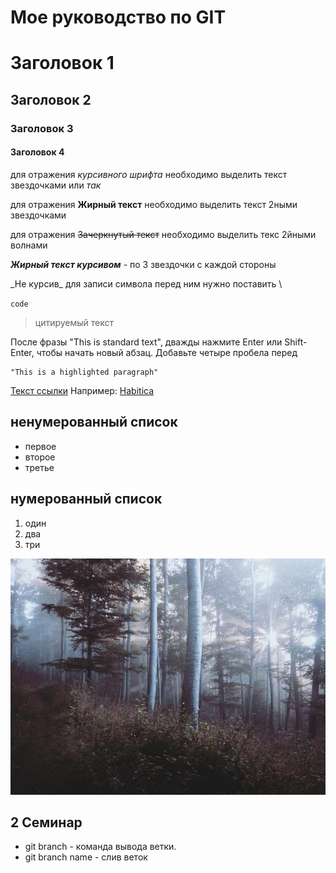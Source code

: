 # Мое руководство по GIT

# Заголовок 1
## Заголовок 2
### Заголовок 3
#### Заголовок 4

для отражения *курсивного* *шрифта* необходимо выделить текст звездочками
 или _так_ 

для отражения **Жирный текст** необходимо выделить текст 2ными звездочками

для отражения ~~Зачеркнутый текст~~ необходимо выделить текс 2йными волнами

***Жирный текст курсивом*** - по 3 звездочки с каждой стороны

\_Не курсив\_ для записи  символа перед ним нужно поставить \

`code`

> цитируемый текст

После фразы "This is standard text", дважды нажмите Enter или Shift-Enter, чтобы начать новый абзац. Добавьте четыре пробела перед

    "This is a highlighted paragraph"


[Текст ссылки](URL_ссылки)
Например:
[Habitica](https://habitica.com)

## ненумерованный список
* первое
* второе
* третье
## нумерованный список
1. один
2. два
3. три

![forest](/877-800x600.jpg)
## 2 Семинар 

* git branch - команда вывода ветки.
* git branch name - слив веток